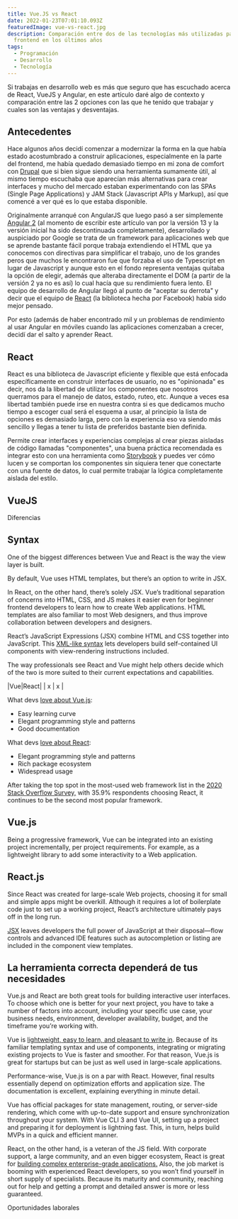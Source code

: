 ```yaml
---
title: Vue.JS vs React
date: 2022-01-23T07:01:10.093Z
featuredImage: vue-vs-react.jpg
description: Comparación entre dos de las tecnologías más utilizadas para
  frontend en los últimos años
tags:
  - Programación
  - Desarrollo
  - Tecnología
---
```

Si trabajas en desarrollo web es más que seguro que has escuchado acerca de React, VueJS y Angular, en este artículo daré algo de contexto y comparación entre las 2 opciones con las que he tenido que trabajar y cuales son las ventajas y desventajas.

## Antecedentes

Hace algunos años decidí comenzar a modernizar la forma en la que había estado acostumbrado a construir aplicaciones, especialmente en la parte del frontend, me había quedado demasiado tiempo en mi zona de comfort con [Drupal](https://www.drupal.org/) que si bien sigue siendo una herramienta sumamente útil, al mismo tiempo escuchaba que aparecían más alternativas para crear interfaces y mucho del mercado estaban experimentando con las SPAs (Single Page Applications) y JAM Stack (Javascript APIs y Markup), así que comencé a ver qué es lo que estaba disponible.

Originalmente arranqué con AngularJS que luego pasó a ser simplemente [Angular 2](https://angular.io/) (al momento de escribir este artículo van por la versión 13 y la versión inicial ha sido descontinuada completamente), desarrollado y auspiciado por Google se trata de un framework para aplicaciones web que se aprende bastante fácil porque trabaja extendiendo el HTML que ya conocemos con directivas para simplificar el trabajo, uno de los grandes peros que muchos le encontraron fue que forzaba el uso de Typescript en lugar de Javascript y aunque esto en el fondo representa ventajas quitaba la opción de elegir, además que alteraba directamente el DOM (a partir de la versión 2 ya no es así) lo cual hacía que su rendimiento fuera lento.  El equipo de desarrollo de Angular llegó al punto de "aceptar su derrota" y decir que el equipo de [React](https://reactjs.org/) (la biblioteca hecha por Facebook) había sido mejor pensado.

Por esto (además de haber encontrado mil y un problemas de rendimiento al usar Angular en móviles cuando las aplicaciones comenzaban a crecer, decidí dar el salto y aprender React. 

## React

React es una biblioteca de Javascript eficiente y flexible que está enfocada específicamente en construir interfaces de usuario, no es "opinionada" es decir, nos da la libertad de utilizar los componentes que nosotros querramos para el manejo de datos, estado, ruteo, etc.  Aunque a veces esa libertad también puede irse en nuestra contra si es que dedicamos mucho tiempo a escoger cual será el esquema a usar, al principio la lista de opciones es demasiado larga, pero con la experiencia eso va siendo más sencillo y llegas a tener tu lista de preferidos bastante bien definida.

Permite crear interfaces y experiencias complejas al crear piezas aisladas de código llamadas "componentes", una buena práctica recomendada es integrar esto con una herramienta como [Storybook](https://storybook.js.org/) y puedes ver cómo lucen y se comportan los componentes sin siquiera tener que conectarte con una fuente de datos, lo cual permite trabajar la lógica completamente aislada del estilo.

## VueJS

Diferencias

## Syntax

One of the biggest differences between Vue and React is the way the view layer is built.

By default, Vue uses HTML templates, but there’s an option to write in JSX.

In React, on the other hand, there’s solely JSX. Vue’s traditional separation of concerns into HTML, CSS, and JS makes it easier even for beginner frontend developers to learn how to create Web applications. HTML templates are also familiar to most Web designers, and thus improve collaboration between developers and designers.

React’s JavaScript Expressions (JSX) combine HTML and CSS together into JavaScript. This [XML-like syntax](https://vuejs.org/v2/guide/comparison.html#HTML-amp-CSS) lets developers build self-contained UI components with view-rendering instructions included. 

The way professionals see React and Vue might help others decide which of the two is more suited to their current expectations and capabilities.

|Vue|React|
| x | x |

What devs [love about Vue.js](https://2020.stateofjs.com/en-US/technologies/front-end-frameworks/vuejs):

* Easy learning curve
* Elegant programming style and patterns
* Good documentation

What devs [love about React](https://2020.stateofjs.com/en-US/technologies/front-end-frameworks/react):

* Elegant programming style and patterns
* Rich package ecosystem
* Widespread usage

After taking the top spot in the most-used web framework list in the [2020 Stack Overflow Survey,](https://insights.stackoverflow.com/survey/2020#most-popular-technologies) with 35.9% respondents choosing React, it continues to be the second most popular framework. 

## Vue.js

Being a progressive framework, Vue can be integrated into an existing project incrementally, per project requirements. For example, as a lightweight library to add some interactivity to a Web application.

## React.js

Since React was created for large-scale Web projects, choosing it for small and simple apps might be overkill. Although it requires a lot of boilerplate code just to set up a working project, React’s architecture ultimately pays off in the long run.

[JSX](https://reactjs.org/docs/introducing-jsx.html) leaves developers the full power of JavaScript at their disposal—flow controls and advanced IDE features such as autocompletion or listing are included in the component view templates.

## La herramienta correcta dependerá de tus necesidades

Vue.js and React are both great tools for building interactive user interfaces. To choose which one is better for your next project, you have to take a number of factors into account, including your specific use case, your business needs, environment, developer availability, budget, and the timeframe you’re working with.

Vue is [lightweight, easy to learn, and pleasant to write in](https://www.monterail.com/blog/why-we-use-vuejs). Because of its familiar templating syntax and use of components, integrating or migrating existing projects to Vue is faster and smoother. For that reason, Vue.js is great for startups but can be just as well used in large-scale applications.

Performance-wise, Vue.js is on a par with React. However, final results essentially depend on optimization efforts and application size. The documentation is excellent, explaining everything in minute detail.

Vue has official packages for state management, routing, or server-side rendering, which come with up-to-date support and ensure synchronization throughout your system. With Vue CLI 3 and Vue UI, setting up a project and preparing it for deployment is lightning fast. This, in turn, helps build MVPs in a quick and efficient manner.

React, on the other hand, is a veteran of the JS field. With corporate support, a large community, and an even bigger ecosystem, React is great for [building complex enterprise-grade applications.](https://www.monterail.com/blog/react-native-reactxp) Also, the job market is booming with experienced React developers, so you won’t find yourself in short supply of specialists. Because its maturity and community, reaching out for help and getting a prompt and detailed answer is more or less guaranteed. 

Oportunidades laborales